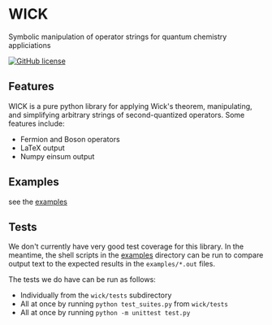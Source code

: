 # WICK
Symbolic manipulation of operator strings for quantum chemistry appliciations

[![GitHub license](https://img.shields.io/badge/license-MIT-blue.svg)](https://mit-license.org)

## Features
WICK is a pure python library for applying Wick's theorem, manipulating, and simplifying arbitrary strings of second-quantized operators.
Some features include:
  - Fermion and Boson operators
  - LaTeX output
  - Numpy einsum output

## Examples
see the [examples](../master/examples)

## Tests
We don't currently have very good test coverage for this library.
In the meantime, the shell scripts in the [examples](../master/examples)
directory can be run to compare output text to the expected results in the
`examples/*.out` files.

The tests we do have can be run as follows:
  - Individually from the `wick/tests` subdirectory
  - All at once by running `python test_suites.py` from `wick/tests`
  - All at once by running `python -m unittest test.py`
